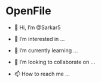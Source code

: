 # OpenFile
- 👋 Hi, I’m @Sarkar5

- 👀 I’m interested in ...

- 🌱 I’m currently learning ...

- 💞️ I’m looking to collaborate on ...

- 📫 How to reach me ...

<!---

Sarkar5/Sarkar5 is a ✨ special ✨ repository because its `README.md` (this file) appears on your GitHub profile.

You can click the Preview link to take a look at your changes.

--->

